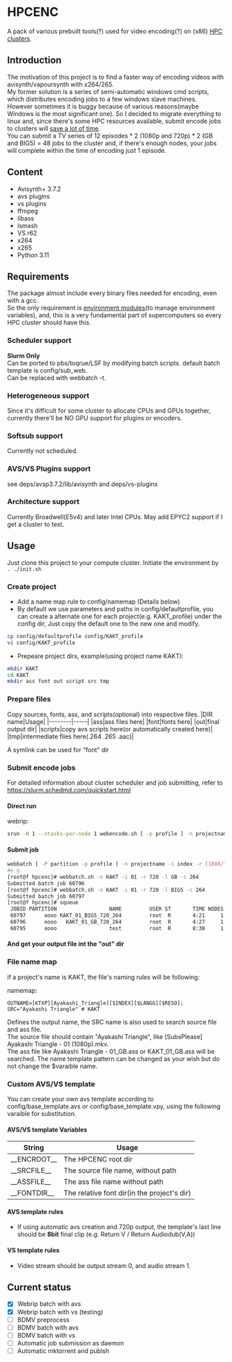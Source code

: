 # HPCENC
A pack of various prebuilt tools(?) used for video encoding(?) on (x86) [HPC clusters](https://en.wikipedia.org/wiki/Supercomputer). 

## Introduction
  The motivation of this project is to find a faster way of encoding videos with avisynth/vapoursynth with x264/265.\
  My former solution is a series of semi-automatic windows cmd scripts, which distributes encoding jobs to a few windows slave machines.\
  However sometimes it is buggy because of various reasons(maybe Windows is the most significant one).
  So I decided to migrate everything to linux and, since there's some HPC resources available, submit encode jobs to clusters will [save a lot of time](https://en.wikipedia.org/wiki/Parallel_computing#Amdahl's_law_and_Gustafson's_law).\
  You can submit a TV series of 12 episodes * 2 (1080p and 720p) * 2 (GB and BIG5) = 48 jobs to the cluster and, if there's enough nodes, your jobs will complete within the time of encoding just 1 episode.

## Content
 - Avisynth+ 3.7.2
 - avs plugins 
 - vs plugins
 - ffmpeg
 - libass
 - lsmash
 - VS r62
 - x264
 - x265
 - Python 3.11
## Requirements
  The package almost include every binary files needed for encoding, even with a gcc.\
  So the only requirement is [environment modules](https://github.com/cea-hpc/modules)(to manage environment variables), and,
  this is a very fundamental part of supercomputers so every HPC cluster should have this.
### Scheduler support
  __Slurm Only__\
  Can be ported to pbs/toqrue/LSF by modifying batch scripts.
  default batch template is config/sub_web.\
  Can be replaced with webbatch -t.
### Heterogeneous support
  Since it's difficult for some cluster to allocate CPUs and GPUs together, currently there'll be NO GPU support for plugins or encoders.
### Softsub support
  Currently not scheduled.
### AVS/VS Plugins support
  see deps/avsp3.7.2/lib/avisynth and deps/vs-plugins
### Architecture support
  Currently Broadwell(E5v4) and later Intel CPUs. May add EPYC2 support if I get a cluster to test.
## Usage
Just clone this project to your compute cluster.
Initiate the environment by\
`. ./init.sh`
### Create project
 - Add a name map rule to config/namemap (Details below)
 - By default we use parameters and paths in config/defaultprofile, you can create a alternate one for each project(e.g. KAKT_profile) under the config dir, Just copy the default one to the new one and modify.
```sh
cp config/defaultprofile config/KAKT_profile
vi config/KAKT_profile
```
 - Prepeare project dirs, example(using project name KAKT):
```sh
mkdir KAKT
cd KAKT
mkdir ass font out script src tmp
```
### Prepare files
Copy sources, fonts, ass, and scripts(optional) into respective files.
|DIR name|Usage|
|--------|-----|
|ass|ass files here|
|font|fonts here|
|out|final output dir|
|scripts|copy avs scripts here(or automatically created here)|
|tmp|intermediate files here(.264 .265 .aac)|

A symlink can be used for "font" dir
### Submit encode jobs
For detailed information about cluster scheduler and job submitting, refer to https://slurm.schedmd.com/quickstart.html
#### Direct run
webrip:
```sh
srun -N 1 --ntasks-per-node 1 webencode.sh [ -p profile ] -n projectname -i index -r [1080/720] -l [GB/B5] -c [264/265] [ -m avs/vs ]
```
#### Submit job
```sh
webbatch [ -P partition -p profile ] -n projectname -i index -r [1080/720] -l [GB/B5] -c [264/265] [ -t job_template ] [ -m avs/vs ]
#e.g.
[root@f hpcenc]# webbatch.sh -n KAKT -i 01 -r 720 -l GB -c 264
Submitted batch job 60796
[root@f hpcenc]# webbatch.sh -n KAKT -i 01 -r 720 -l BIG5 -c 264
Submitted batch job 60797
[root@f hpcenc]# squeue
 JOBID PARTITION                 NAME         USER ST       TIME NODES NODELIST(REASON)
 60797      oooo KAKT_01_BIG5_720_264         root  R       4:21     1 y10
 60796      oooo   KAKT_01_GB_720_264         root  R       4:27     1 y7
 60795      oooo                 test         root  R       8:38     1 y2
```
#### And get your output file int the "out" dir

### File name map
if a project's name is KAKT, the file's naming rules will be following:

namemap:
```
OUTNAME=[KTXP][Ayakashi_Triangle][$INDEX][$LANGG][$RESO]; SRC="Ayakashi Triangle" # KAKT
```

Defines the output name, the SRC name is also used to search source file and ass file. \
The source file should contain "Ayakashi Triangle", like [SubsPlease] Ayakashi Triangle - 01 (1080p).mkv.\
The ass file like Ayakashi Triangle - 01_GB.ass or KAKT_01_GB.ass will be searched.
The name template pattern can be changed as your wish but do not change the $varaible name.

### Custom AVS/VS template
You can create your own avs template according to config/base_template.avs or config/base_template.vpy, using the following varaible for substitution.
#### AVS/VS template Variables
|String|Usage|
|-----------|----------|
|\_\_ENCROOT\_\_|The HPCENC root dir|
|\_\_SRCFILE\_\_|The source file name, without path|
|\_\_ASSFILE\_\_|The ass file name without path|
|\_\_FONTDIR\_\_|The relative font dir(in the project's dir)|

#### AVS template rules
 - If using automatic avs creation and 720p output, the template's last line should be __8bit__ final clip (e.g. Return V / Return Audiodub(V,A)) 
#### VS template rules
 - Video stream should be output stream 0, and audio stream 1. 

## Current status
 - [x] Webrip batch with avs
 - [x] Webrip batch with vs (testing)
 - [ ] BDMV preprocess
 - [ ] BDMV batch with avs
 - [ ] BDMV batch with vs
 - [ ] Automatic job submission as daemon
 - [ ] Automatic mktorrent and publsh

